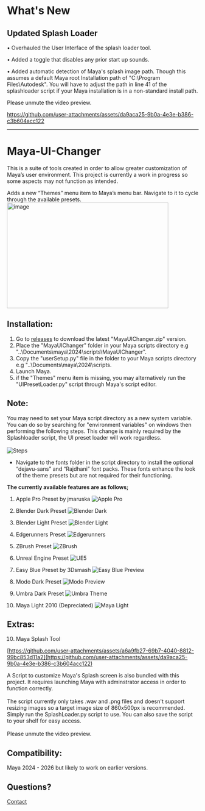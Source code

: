 # What's New

Updated Splash Loader 
-
• Overhauled the User Interface of the splash loader tool.

• Added a toggle that disables any prior start up sounds.

• Added automatic detection of Maya's splash image path. Though this assumes a default Maya root Installation path of "C:\Program Files\Autodesk". You will have to adjust the path in line 41 of the splashloader script if your Maya installation is in a non-standard install path. <br>

Please unmute the video preview. 

https://github.com/user-attachments/assets/da9aca25-9b0a-4e3e-b386-c3b604acc122



---

# Maya-UI-Changer

This is a suite of tools created in order to allow greater customization of Maya’s user environment. This project is currently a work in progress so some aspects may not function as intended.

Adds a new “Themes” menu item to Maya’s menu bar. Navigate to it to cycle through the available presets. <br>
<img width="424" height="277" alt="image" src="https://github.com/user-attachments/assets/7aac6bab-58fd-45b5-803b-f8de55cb2745" />




Installation:
-
1) Go to <a href="https://github.com/Aldanoah/MayaUIChanger/releases">releases</a> to download the latest "MayaUIChanger.zip" version.
2) Place the "MayaUIChanger" folder in your Maya scripts directory e.g "..\Documents\maya\2024\scripts\MayaUIChanger".
3) Copy the "userSetup.py" file in the folder to your Maya scripts directory e.g "..\Documents\maya\2024\scripts.
5) Launch Maya.
6) if the "Themes" menu item is missing, you may alternatively run the "UIPresetLoader.py" script through Maya's script editor.

Note:
-
You may need to set your Maya script directory as a new system variable. You can do so by searching for "environment variables" on windows then performing the following steps. This change is mainly required by the Splashloader script, the UI preset loader will work regardless.  
<br>
![Steps](https://github.com/user-attachments/assets/c895be72-7c8e-4c20-97bd-ce2594bda4bf)

- Navigate to the fonts folder in the script directory to install the optional “dejavu-sans” and “Rajdhani” font packs. These fonts enhance the look of the theme presets but are not required for their functioning.


**The currently available features are as follows;**
1) Apple Pro Preset by jmaruska
![Apple Pro](https://github.com/user-attachments/assets/9364a490-6cd1-4edf-aa30-c0655be27499)
   
2) Blender Dark Preset
![Blender Dark](https://github.com/user-attachments/assets/0a87f7bc-f54a-4e8f-bdf5-85bb325b88ab)

3) Blender Light Preset
![Blender Light](https://github.com/user-attachments/assets/1fa5800a-a6ad-4d83-addd-41a2aefceacb)

4) Edgerunners Preset
![Edgerunners](https://github.com/user-attachments/assets/99360561-6247-4312-a093-06eb05f2bc1f)

5) ZBrush Preset
![ZBrush](https://github.com/user-attachments/assets/d2827ec7-bf2d-48cc-aff8-197a0bf62dac)

6) Unreal Engine Preset
![UE5](https://github.com/user-attachments/assets/d80dabb1-5afa-4f05-b3a6-5b1c70aeb3ba)

7) Easy Blue Preset by 3Dsmash
![Easy Blue Preview](https://github.com/user-attachments/assets/90adef32-a333-4ea2-9314-d437b1de13fc)

8) Modo Dark Preset
![Modo Preview](https://github.com/user-attachments/assets/4eb9049d-4f9d-4c2f-9b8c-83bd27f4e2df)

9) Umbra Dark Preset
![Umbra Theme](https://github.com/user-attachments/assets/26345e52-c3d6-4405-9858-531236a84282)

10) Maya Light 2010 (Depreciated)
![Maya Light](https://github.com/user-attachments/assets/cd3c98b6-0872-4abc-a1c2-cf9e12eb0ba0)


Extras:
-

10) Maya Splash Tool 

[https://github.com/user-attachments/assets/a6a9fb27-69b7-4040-8812-99bc853d11a2](https://github.com/user-attachments/assets/da9aca25-9b0a-4e3e-b386-c3b604acc122)

A Script to customize Maya's Splash screen is also bundled with this project. It requires launching Maya with adminstrator access in order to function correctly. <br><br> The script currently only takes .wav and .png files and doesn't support resizing images so a target image size of 860x500px is recommended. Simply run the SplashLoader.py script to use. You can also save the script to your shelf for easy access. <br><br> Please unmute the video preview. 


Compatibility:
-
Maya 2024 - 2026 but likely to work on earlier versions.

Questions?
-
<a href="https://linktr.ee/Aldanoah">Contact</a>




